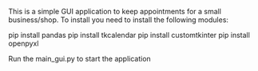 This is a simple GUI application to keep appointments for a small business/shop.
To install you need to install the following modules:

pip install pandas
pip install tkcalendar
pip install customtkinter
pip install openpyxl

Run the main_gui.py to start the application
